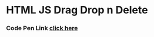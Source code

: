 # HTML JS Drag Drop n Delete

### Code Pen Link <a href="https://codepen.io/07prajwal2000/pen/rNpwveP">click here</a>